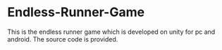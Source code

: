 # Endless-Runner-Game
This is the endless runner game which is developed on unity for pc and android. The source code is provided.
